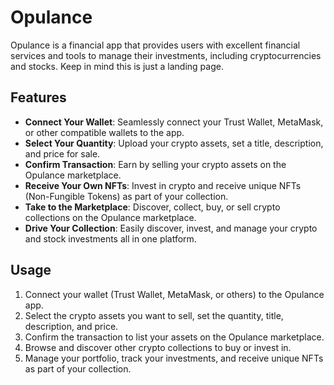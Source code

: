 
# Opulance

Opulance is a financial app that provides users with excellent financial services and tools to manage their investments, including cryptocurrencies and stocks. Keep in mind this is just a landing page.

## Features

- **Connect Your Wallet**: Seamlessly connect your Trust Wallet, MetaMask, or other compatible wallets to the app.
- **Select Your Quantity**: Upload your crypto assets, set a title, description, and price for sale.
- **Confirm Transaction**: Earn by selling your crypto assets on the Opulance marketplace.
- **Receive Your Own NFTs**: Invest in crypto and receive unique NFTs (Non-Fungible Tokens) as part of your collection.
- **Take to the Marketplace**: Discover, collect, buy, or sell crypto collections on the Opulance marketplace.
- **Drive Your Collection**: Easily discover, invest, and manage your crypto and stock investments all in one platform.


## Usage

1. Connect your wallet (Trust Wallet, MetaMask, or others) to the Opulance app.
2. Select the crypto assets you want to sell, set the quantity, title, description, and price.
3. Confirm the transaction to list your assets on the Opulance marketplace.
4. Browse and discover other crypto collections to buy or invest in.
5. Manage your portfolio, track your investments, and receive unique NFTs as part of your collection.

